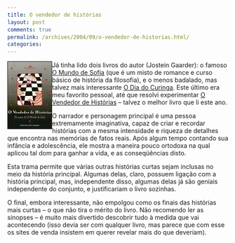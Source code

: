 ```yaml
---
title: O vendedor de histórias
layout: post
comments: true
permalink: /archives/2004/09/o-vendedor-de-historias.html/
categories:
---
```

<img src="/img/blig/vendedor.jpg"  alt="capa do livro O Vendedor de Histórias" align="left" border="1">Já tinha lido dois livros do autor (Jostein Gaarder): o famoso <a href="http://www.submarino.com.br/books_productdetails.asp?Query=ProductPage&#038;ProdTypeId=1&#038;ProdId=45231&#038;ST=SE" >O Mundo de Sofia</a> (que é um misto de romance e curso básico de história da filosofia), e o menos badalado, mas talvez mais interessante <a href="http://www.submarino.com.br/books_productdetails.asp?Query=ProductPage&#038;ProdTypeId=1&#038;ProdId=21659&#038;ST=SE" >O Dia do Curinga</a>. Este último era meu favorito pessoal, até que resolvi experimentar <a href="http://www.submarino.com.br/books_productdetails.asp?Query=ProductPage&#038;ProdTypeId=1&#038;ProdId=256659&#038;ST=SE" >O Vendedor de Histórias</a> &#8211; talvez o melhor livro que li este ano.

O narrador e personagem principal é uma pessoa extremamente imaginativa, capaz de criar e recordar histórias com a mesma intensidade e riqueza de detalhes que encontra nas memórias de fatos reais. Após algum tempo contando sua infância e adolescência, ele mostra a maneira pouco ortodoxa na qual aplicou tal dom para ganhar a vida, e as conseqüências disto.

Esta trama permite que várias outras histórias curtas sejam inclusas no meio da história principal. Algumas delas, claro, possuem ligação com a história principal, mas, independente disso, algumas delas já são geniais independente do conjunto, e justificariam o livro sozinhas.

O final, embora interessante, não empolgou como os finais das histórias mais curtas &#8211; o que não tira o mérito do livro. Não recomendo ler as sinopses &#8211; é muito mais divertido descobrir tudo à medida que vai acontecendo (isso devia ser com qualquer livro, mas parece que com esse os sites de venda insistem em querer revelar mais do que deveriam).
